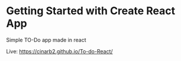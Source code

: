 # Getting Started with Create React App


Simple TO-Do app made in react

Live: https://cinarb2.github.io/To-do-React/